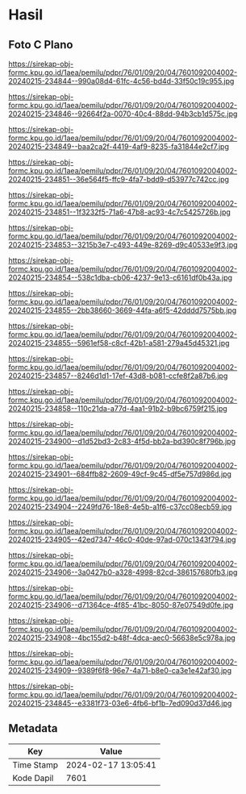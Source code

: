 # Hasil

## Foto C Plano

https://sirekap-obj-formc.kpu.go.id/1aea/pemilu/pdpr/76/01/09/20/04/7601092004002-20240215-234844--990a08d4-61fc-4c56-bd4d-33f50c19c955.jpg

https://sirekap-obj-formc.kpu.go.id/1aea/pemilu/pdpr/76/01/09/20/04/7601092004002-20240215-234846--92664f2a-0070-40c4-88dd-94b3cb1d575c.jpg

https://sirekap-obj-formc.kpu.go.id/1aea/pemilu/pdpr/76/01/09/20/04/7601092004002-20240215-234849--baa2ca2f-4419-4af9-8235-fa31844e2cf7.jpg

https://sirekap-obj-formc.kpu.go.id/1aea/pemilu/pdpr/76/01/09/20/04/7601092004002-20240215-234851--36e564f5-ffc9-4fa7-bdd9-d53977c742cc.jpg

https://sirekap-obj-formc.kpu.go.id/1aea/pemilu/pdpr/76/01/09/20/04/7601092004002-20240215-234851--1f3232f5-71a6-47b8-ac93-4c7c5425726b.jpg

https://sirekap-obj-formc.kpu.go.id/1aea/pemilu/pdpr/76/01/09/20/04/7601092004002-20240215-234853--3215b3e7-c493-449e-8269-d9c40533e9f3.jpg

https://sirekap-obj-formc.kpu.go.id/1aea/pemilu/pdpr/76/01/09/20/04/7601092004002-20240215-234854--538c1dba-cb06-4237-9e13-c6161df0b43a.jpg

https://sirekap-obj-formc.kpu.go.id/1aea/pemilu/pdpr/76/01/09/20/04/7601092004002-20240215-234855--2bb38660-3669-44fa-a6f5-42dddd7575bb.jpg

https://sirekap-obj-formc.kpu.go.id/1aea/pemilu/pdpr/76/01/09/20/04/7601092004002-20240215-234855--5961ef58-c8cf-42b1-a581-279a45d45321.jpg

https://sirekap-obj-formc.kpu.go.id/1aea/pemilu/pdpr/76/01/09/20/04/7601092004002-20240215-234857--8246d1d1-17ef-43d8-b081-ccfe8f2a87b6.jpg

https://sirekap-obj-formc.kpu.go.id/1aea/pemilu/pdpr/76/01/09/20/04/7601092004002-20240215-234858--110c21da-a77d-4aa1-91b2-b9bc6759f215.jpg

https://sirekap-obj-formc.kpu.go.id/1aea/pemilu/pdpr/76/01/09/20/04/7601092004002-20240215-234900--d1d52bd3-2c83-4f5d-bb2a-bd390c8f796b.jpg

https://sirekap-obj-formc.kpu.go.id/1aea/pemilu/pdpr/76/01/09/20/04/7601092004002-20240215-234901--684ffb82-2609-49cf-9c45-df5e757d986d.jpg

https://sirekap-obj-formc.kpu.go.id/1aea/pemilu/pdpr/76/01/09/20/04/7601092004002-20240215-234904--2249fd76-18e8-4e5b-a1f6-c37cc08ecb59.jpg

https://sirekap-obj-formc.kpu.go.id/1aea/pemilu/pdpr/76/01/09/20/04/7601092004002-20240215-234905--42ed7347-46c0-40de-97ad-070c1343f794.jpg

https://sirekap-obj-formc.kpu.go.id/1aea/pemilu/pdpr/76/01/09/20/04/7601092004002-20240215-234906--3a0427b0-a328-4998-82cd-386157680fb3.jpg

https://sirekap-obj-formc.kpu.go.id/1aea/pemilu/pdpr/76/01/09/20/04/7601092004002-20240215-234906--d71364ce-4f85-41bc-8050-87e07549d0fe.jpg

https://sirekap-obj-formc.kpu.go.id/1aea/pemilu/pdpr/76/01/09/20/04/7601092004002-20240215-234908--4bc155d2-b48f-4dca-aec0-56638e5c978a.jpg

https://sirekap-obj-formc.kpu.go.id/1aea/pemilu/pdpr/76/01/09/20/04/7601092004002-20240215-234909--9389f6f8-96e7-4a71-b8e0-ca3e1e42af30.jpg

https://sirekap-obj-formc.kpu.go.id/1aea/pemilu/pdpr/76/01/09/20/04/7601092004002-20240215-234845--e3381f73-03e6-4fb6-bf1b-7ed090d37d46.jpg


## Metadata

| Key        | Value               |
| ---------- | ------------------- |
| Time Stamp | 2024-02-17 13:05:41 |
| Kode Dapil | 7601                |



